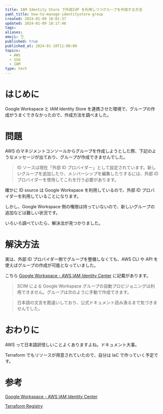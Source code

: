 ```yaml
---
title: IAM Identity Store で外部IdP を利用しつつグループを作成する方法
yaml_title: how-to-manage-identitystore-group
created: 2024-01-09 18:01:37
updated: 2024-01-09 18:17:46
tags: 
aliases: 
emoji: 👌
published: true
published_at: 2024-01-10T11:00:00
topics:
  - AWS
  - SSO
  - IAM
type: tech
---
```

# はじめに

Google Workspace と IAM Identity Store を連携させた環境で、グループの作成がうまくできなかったので、作成方法を調べました。

# 問題

AWS のマネジメントコンソールからグループを作成しようとした際、下記のようなメッセージが出ており、グループが作成できませんでした。

> ID ソースは現在「外部 ID プロバイダー」として設定されています。新しいグループを追加したり、メンバーシップを編集したりするには、外部 ID プロバイダーを使用してこれを行う必要があります。

確かに ID source は Google Workspace を利用しているので、外部 ID プロバイダーを利用していることになります。

しかし、Google Workspace 側の権限は持っていないので、新しいグループの追加などは難しい状況です。

いろいろ調べていたら、解決法が見つかりました。

# 解決方法

実は、外部 ID プロバイダー側でグループを整備しなくても、AWS CLI や API を使えばグループの作成が可能となっていました。

こちら [Google Workspace - AWS IAM Identity Center](https://docs.aws.amazon.com/ja_jp/singlesignon/latest/userguide/google-idp.html) に記載があります。

> SCIM による Google Workspace グループの自動プロビジョニングは利用できません。グループは次のように手動で作成できます。

> 日本語の文言を勘違いしており、公式ドキュメント読み漁るまで気づきませんでした。

# おわりに

AWS って日本語訳怪しいことよくありますよね。ドキュメント大事。

Terraform でもリソースが用意されていたので、自分は IaC で作っていく予定です。

# 参考

[Google Workspace - AWS IAM Identity Center](https://docs.aws.amazon.com/ja_jp/singlesignon/latest/userguide/google-idp.html)

[Terraform Registry](https://registry.terraform.io/providers/hashicorp/aws/latest/docs/resources/identitystore_group)
